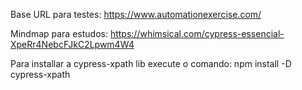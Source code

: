 Base URL para testes: https://www.automationexercise.com/

Mindmap para estudos: https://whimsical.com/cypress-essencial-XpeRr4NebcFJkC2Lpwm4W4

Para installar a cypress-xpath lib execute o comando: npm install -D cypress-xpath
